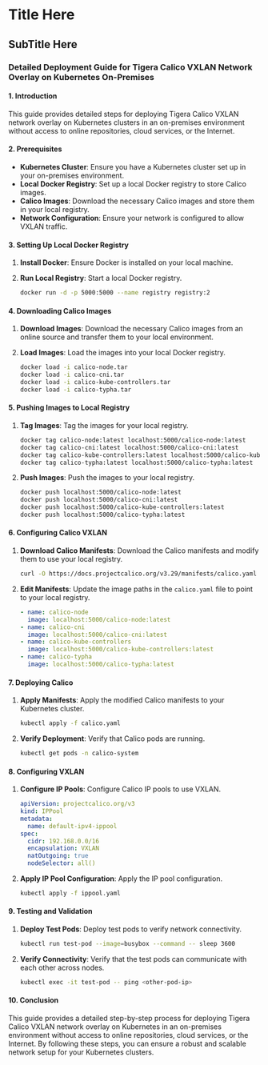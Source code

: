 # Title Here

## SubTitle Here

### Detailed Deployment Guide for Tigera Calico VXLAN Network Overlay on Kubernetes On-Premises

#### 1. **Introduction**

This guide provides detailed steps for deploying Tigera Calico VXLAN network overlay on Kubernetes clusters in an on-premises environment without access to online repositories, cloud services, or the Internet.

#### 2. **Prerequisites**

- **Kubernetes Cluster**: Ensure you have a Kubernetes cluster set up in your on-premises environment.
- **Local Docker Registry**: Set up a local Docker registry to store Calico images.
- **Calico Images**: Download the necessary Calico images and store them in your local registry.
- **Network Configuration**: Ensure your network is configured to allow VXLAN traffic.

#### 3. **Setting Up Local Docker Registry**

1. **Install Docker**: Ensure Docker is installed on your local machine.
2. **Run Local Registry**: Start a local Docker registry.

   ```bash
   docker run -d -p 5000:5000 --name registry registry:2
   ```

#### 4. **Downloading Calico Images**

1. **Download Images**: Download the necessary Calico images from an online source and transfer them to your local environment.
2. **Load Images**: Load the images into your local Docker registry.

   ```bash
   docker load -i calico-node.tar
   docker load -i calico-cni.tar
   docker load -i calico-kube-controllers.tar
   docker load -i calico-typha.tar
   ```

#### 5. **Pushing Images to Local Registry**

1. **Tag Images**: Tag the images for your local registry.

   ```bash
   docker tag calico-node:latest localhost:5000/calico-node:latest
   docker tag calico-cni:latest localhost:5000/calico-cni:latest
   docker tag calico-kube-controllers:latest localhost:5000/calico-kube-controllers:latest
   docker tag calico-typha:latest localhost:5000/calico-typha:latest
   ```

2. **Push Images**: Push the images to your local registry.

   ```bash
   docker push localhost:5000/calico-node:latest
   docker push localhost:5000/calico-cni:latest
   docker push localhost:5000/calico-kube-controllers:latest
   docker push localhost:5000/calico-typha:latest
   ```

#### 6. **Configuring Calico VXLAN**

1. **Download Calico Manifests**: Download the Calico manifests and modify them to use your local registry.

   ```bash
   curl -O https://docs.projectcalico.org/v3.29/manifests/calico.yaml
   ```

2. **Edit Manifests**: Update the image paths in the `calico.yaml` file to point to your local registry.

   ```yaml
   - name: calico-node
     image: localhost:5000/calico-node:latest
   - name: calico-cni
     image: localhost:5000/calico-cni:latest
   - name: calico-kube-controllers
     image: localhost:5000/calico-kube-controllers:latest
   - name: calico-typha
     image: localhost:5000/calico-typha:latest
   ```

#### 7. **Deploying Calico**

1. **Apply Manifests**: Apply the modified Calico manifests to your Kubernetes cluster.

   ```bash
   kubectl apply -f calico.yaml
   ```

2. **Verify Deployment**: Verify that Calico pods are running.

   ```bash
   kubectl get pods -n calico-system
   ```

#### 8. **Configuring VXLAN**

1. **Configure IP Pools**: Configure Calico IP pools to use VXLAN.

   ```yaml
   apiVersion: projectcalico.org/v3
   kind: IPPool
   metadata:
     name: default-ipv4-ippool
   spec:
     cidr: 192.168.0.0/16
     encapsulation: VXLAN
     natOutgoing: true
     nodeSelector: all()
   ```

2. **Apply IP Pool Configuration**: Apply the IP pool configuration.

   ```bash
   kubectl apply -f ippool.yaml
   ```

#### 9. **Testing and Validation**

1. **Deploy Test Pods**: Deploy test pods to verify network connectivity.

   ```bash
   kubectl run test-pod --image=busybox --command -- sleep 3600
   ```

2. **Verify Connectivity**: Verify that the test pods can communicate with each other across nodes.

   ```bash
   kubectl exec -it test-pod -- ping <other-pod-ip>
   ```

#### 10. **Conclusion**

This guide provides a detailed step-by-step process for deploying Tigera Calico VXLAN network overlay on Kubernetes in an on-premises environment without access to online repositories, cloud services, or the Internet. By following these steps, you can ensure a robust and scalable network setup for your Kubernetes clusters.
